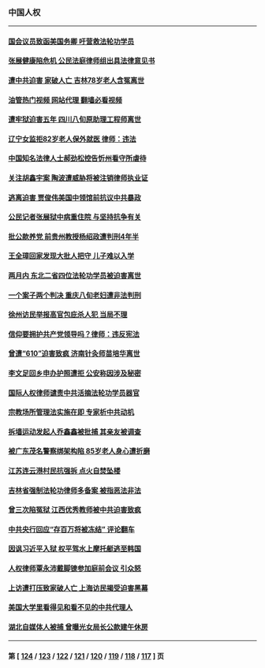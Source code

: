 ### 中国人权
---
#### [国会议员致函美国务卿 吁营救法轮功学员](../../pages/ncid278/n14068427.md?09080045) 
#### [张展健康陷危机 公民法庭律师组出具法律意见书](../../pages/ncid278/n14068363.md?09080045) 
#### [遭中共迫害 家破人亡 吉林78岁老人含冤离世](../../pages/ncid278/n14066833.md?09080045) 
#### [油管热门视频 网站代理 翻墙必看视频](http://138.2.39.72:81/youtube.html?epic-marker?09080045)
#### [遭牢狱迫害五年 四川八旬原助理工程师离世](../../pages/ncid278/n14066297.md?09080045) 
#### [辽宁女监拒82岁老人保外就医 律师：违法](../../pages/ncid278/n14065881.md?09080045) 
#### [中国知名法律人士郝劲松控告忻州看守所虐待](../../pages/ncid278/n14065877.md?09080045) 
#### [关注胡鑫宇案 陶波遭威胁将被注销律师执业证](../../pages/ncid278/n14065596.md?09080045) 
#### [逃离迫害 贾俊伟美国中领馆前抗议中共暴政](../../pages/ncid278/n14065504.md?09080045) 
#### [公民记者张展狱中病重住院 与坚持抗争有关](../../pages/ncid278/n14065221.md?09080045) 
#### [批公款养党 前贵州教授杨绍政遭判刑4年半](../../pages/ncid278/n14064553.md?09080045) 
#### [王全璋回家发现大批人把守 儿子难以入学](../../pages/ncid278/n14064364.md?09080045) 
#### [两月内 东北二省四位法轮功学员被迫害离世](../../pages/ncid278/n14063270.md?09080045) 
#### [一个案子两个判决 重庆八旬老妇遭非法判刑](../../pages/ncid278/n14063531.md?09080045) 
#### [徐州访民举报高官包庇杀人犯 当局不理](../../pages/ncid278/n14062521.md?09080045) 
#### [信仰要拥护共产党领导吗？律师：违反宪法](../../pages/ncid278/n14061325.md?09080045) 
#### [曾遭“610”迫害致疯 济南针灸师苗培华离世](../../pages/ncid278/n14060519.md?09080045) 
#### [李文足回乡申办护照遭拒 公安称因涉及秘密](../../pages/ncid278/n14061423.md?09080045) 
#### [国际人权律师谴责中共活摘法轮功学员器官](../../pages/ncid278/n14061274.md?09080045) 
#### [宗教场所管理法实施在即 专家析中共动机](../../pages/ncid278/n14061242.md?09080045) 
#### [拆墙运动发起人乔鑫鑫被批捕 其亲友被调查](../../pages/ncid278/n14060803.md?09080045) 
#### [被广东茂名警察绑架构陷 85岁老人身心遭折磨](../../pages/ncid278/n14059718.md?09080045) 
#### [江苏连云港村民抗强拆 点火自焚坠楼](../../pages/ncid278/n14060228.md?09080045) 
#### [吉林省强制法轮功律师多备案 被指恶法非法](../../pages/ncid278/n14059091.md?09080045) 
#### [曾三次陷冤狱 江西优秀教师被中共迫害致疯](../../pages/ncid278/n14058953.md?09080045) 
#### [中共央行回应“存百万将被冻结” 评论翻车](../../pages/ncid278/n14059559.md?09080045) 
#### [因讽习近平入狱 权平驾水上摩托艇逃至韩国](../../pages/ncid278/n14058950.md?09080045) 
#### [人权律师覃永沛戴脚镣参加庭前会议 引众怒](../../pages/ncid278/n14059122.md?09080045) 
#### [上访遭打压致家破人亡 上海访民揭受迫害黑幕](../../pages/ncid278/n14058704.md?09080045) 
#### [美国大学里看得见和看不见的中共代理人](../../pages/ncid278/n14058369.md?09080045) 
#### [湖北自媒体人被捕 曾曝光女局长公款建午休房](../../pages/ncid278/n14057972.md?09080045) 

---
#### 第 [ [124](./124.md?09080045) / [123](./123.md?09080045) / [122](./122.md?09080045) / [121](./121.md?09080045) / [120](./120.md?09080045) / [119](./119.md?09080045) / [118](./118.md?09080045) / [117](./117.md?09080045) ] 页
